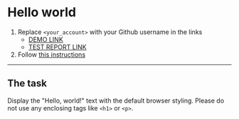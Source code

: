 # Hello world
1. Replace `<your_account>` with your Github username in the links
    - [DEMO LINK](https://5lum6er.github.io/layout_hello-world/) <br>
    - [TEST REPORT LINK](https://5lum6er.github.io/layout_hello-world/report/html_report/)
2. Follow [this instructions](https://mate-academy.github.io/layout_task-guideline/)
___

## The task 
Display the "Hello, world!" text with the default browser styling. Please do not 
use any enclosing tags like `<h1>` or `<p>`.
